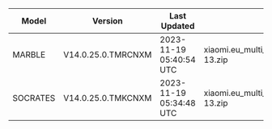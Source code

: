 | Model | Version | Last Updated | File Name | Size | Download Link |
| ---- | ---- | ---- | ---- | ---- | ---- |
| MARBLE | V14.0.25.0.TMRCNXM | 2023-11-19 05:40:54 UTC | xiaomi.eu_multi_MARBLE_V14.0.25.0.TMRCNXM_v14-13.zip | 5.2 GB | [SourceForge](https://sourceforge.net/projects/xiaomi-eu-multilang-miui-roms/files/xiaomi.eu/MIUI-STABLE-RELEASES/MIUIv14/xiaomi.eu_multi_MARBLE_V14.0.25.0.TMRCNXM_v14-13.zip/download) |
| SOCRATES | V14.0.25.0.TMKCNXM | 2023-11-19 05:34:48 UTC | xiaomi.eu_multi_SOCRATES_V14.0.25.0.TMKCNXM_v14-13.zip | 5.7 GB | [SourceForge](https://sourceforge.net/projects/xiaomi-eu-multilang-miui-roms/files/xiaomi.eu/MIUI-STABLE-RELEASES/MIUIv14/xiaomi.eu_multi_SOCRATES_V14.0.25.0.TMKCNXM_v14-13.zip/download) |
